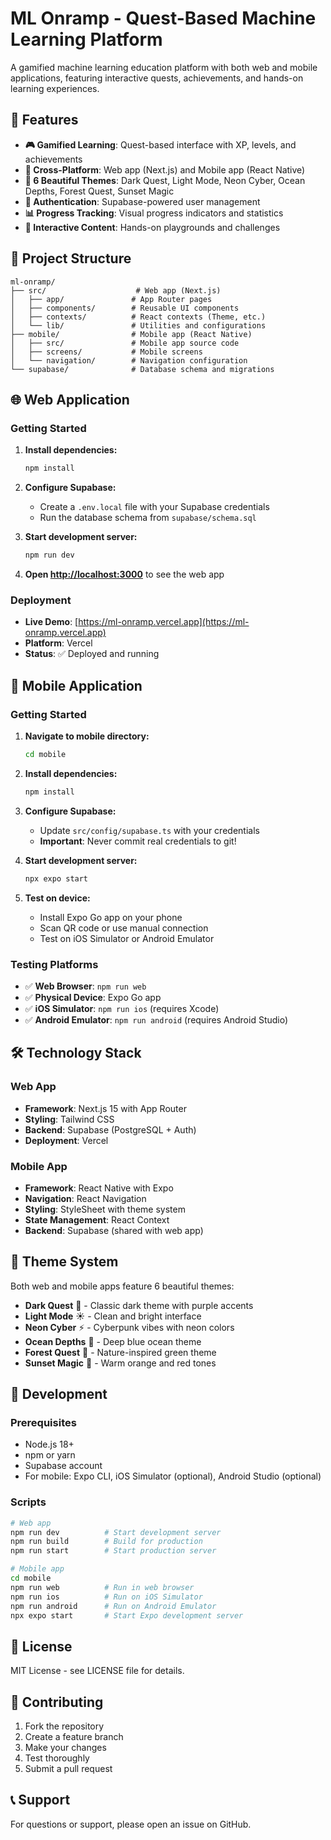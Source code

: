# ML Onramp - Quest-Based Machine Learning Platform

A gamified machine learning education platform with both web and mobile applications, featuring interactive quests, achievements, and hands-on learning experiences.

## 🚀 Features

- **🎮 Gamified Learning**: Quest-based interface with XP, levels, and achievements
- **📱 Cross-Platform**: Web app (Next.js) and Mobile app (React Native)
- **🎨 6 Beautiful Themes**: Dark Quest, Light Mode, Neon Cyber, Ocean Depths, Forest Quest, Sunset Magic
- **🔐 Authentication**: Supabase-powered user management
- **📊 Progress Tracking**: Visual progress indicators and statistics
- **🎯 Interactive Content**: Hands-on playgrounds and challenges

## 📁 Project Structure

```
ml-onramp/
├── src/                    # Web app (Next.js)
│   ├── app/               # App Router pages
│   ├── components/        # Reusable UI components
│   ├── contexts/          # React contexts (Theme, etc.)
│   └── lib/               # Utilities and configurations
├── mobile/                # Mobile app (React Native)
│   ├── src/               # Mobile app source code
│   ├── screens/           # Mobile screens
│   └── navigation/        # Navigation configuration
└── supabase/              # Database schema and migrations
```

## 🌐 Web Application

### Getting Started

1. **Install dependencies:**
   ```bash
   npm install
   ```

2. **Configure Supabase:**
   - Create a `.env.local` file with your Supabase credentials
   - Run the database schema from `supabase/schema.sql`

3. **Start development server:**
   ```bash
   npm run dev
   ```

4. **Open [http://localhost:3000](http://localhost:3000)** to see the web app

### Deployment
- **Live Demo**: [https://ml-onramp.vercel.app](https://ml-onramp.vercel.app)
- **Platform**: Vercel
- **Status**: ✅ Deployed and running

## 📱 Mobile Application

### Getting Started

1. **Navigate to mobile directory:**
   ```bash
   cd mobile
   ```

2. **Install dependencies:**
   ```bash
   npm install
   ```

3. **Configure Supabase:**
   - Update `src/config/supabase.ts` with your credentials
   - **Important**: Never commit real credentials to git!

4. **Start development server:**
   ```bash
   npx expo start
   ```

5. **Test on device:**
   - Install Expo Go app on your phone
   - Scan QR code or use manual connection
   - Test on iOS Simulator or Android Emulator

### Testing Platforms
- ✅ **Web Browser**: `npm run web`
- ✅ **Physical Device**: Expo Go app
- ✅ **iOS Simulator**: `npm run ios` (requires Xcode)
- ✅ **Android Emulator**: `npm run android` (requires Android Studio)

## 🛠️ Technology Stack

### Web App
- **Framework**: Next.js 15 with App Router
- **Styling**: Tailwind CSS
- **Backend**: Supabase (PostgreSQL + Auth)
- **Deployment**: Vercel

### Mobile App
- **Framework**: React Native with Expo
- **Navigation**: React Navigation
- **Styling**: StyleSheet with theme system
- **State Management**: React Context
- **Backend**: Supabase (shared with web app)

## 🎨 Theme System

Both web and mobile apps feature 6 beautiful themes:
- **Dark Quest** 🌙 - Classic dark theme with purple accents
- **Light Mode** ☀️ - Clean and bright interface
- **Neon Cyber** ⚡ - Cyberpunk vibes with neon colors
- **Ocean Depths** 🌊 - Deep blue ocean theme
- **Forest Quest** 🌲 - Nature-inspired green theme
- **Sunset Magic** 🌅 - Warm orange and red tones

## 🔧 Development

### Prerequisites
- Node.js 18+
- npm or yarn
- Supabase account
- For mobile: Expo CLI, iOS Simulator (optional), Android Studio (optional)

### Scripts
```bash
# Web app
npm run dev          # Start development server
npm run build        # Build for production
npm run start        # Start production server

# Mobile app
cd mobile
npm run web          # Run in web browser
npm run ios          # Run on iOS Simulator
npm run android      # Run on Android Emulator
npx expo start       # Start Expo development server
```

## 📄 License

MIT License - see LICENSE file for details.

## 🤝 Contributing

1. Fork the repository
2. Create a feature branch
3. Make your changes
4. Test thoroughly
5. Submit a pull request

## 📞 Support

For questions or support, please open an issue on GitHub.
